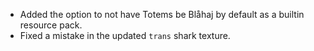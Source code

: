 - Added the option to not have Totems be Blåhaj by default as a builtin resource pack.
- Fixed a mistake in the updated `trans` shark texture.